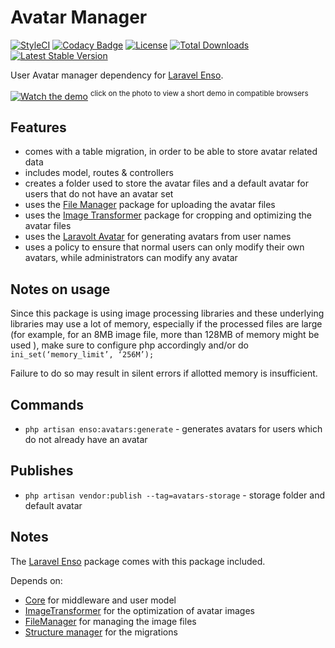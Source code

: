 # Avatar Manager

[![StyleCI](https://styleci.io/repos/94704466/shield?branch=master)](https://styleci.io/repos/94704466)
[![Codacy Badge](https://api.codacy.com/project/badge/Grade/d84efcf2530348d29f2ca573d06f7314)](https://www.codacy.com/app/laravel-enso/AvatarManager?utm_source=github.com&utm_medium=referral&utm_content=laravel-enso/AvatarManager&utm_campaign=badger)
[![License](https://poser.pugx.org/laravel-enso/avatarmanager/license)](https://packagist.org/packages/laravel-enso/avatarmanager)
[![Total Downloads](https://poser.pugx.org/laravel-enso/avatarmanager/downloads)](https://packagist.org/packages/laravel-enso/avatarmanager)
[![Latest Stable Version](https://poser.pugx.org/laravel-enso/avatarmanager/version)](https://packagist.org/packages/laravel-enso/avatarmanager)

User Avatar manager dependency for [Laravel Enso](https://github.com/laravel-enso/Enso).

[![Watch the demo](https://laravel-enso.github.io/avatarmanager/screenshots/bulma_cap001_thumb.png)](https://laravel-enso.github.io/avatarmanager/videos/bulma_avatar_change.webm)
<sup>click on the photo to view a short demo in compatible browsers</sup>

## Features

- comes with a table migration, in order to be able to store avatar related data
- includes model, routes & controllers
- creates a folder used to store the avatar files and a default avatar for users that do not have an avatar set
- uses the [File Manager](https://github.com/laravel-enso/FileManager) package for uploading the avatar files
- uses the [Image Transformer](https://github.com/laravel-enso/ImageTransformer) package for cropping and optimizing the avatar files
- uses the [Laravolt Avatar](https://github.com/laravolt/avatar) for generating avatars from user names
- uses a policy to ensure that normal users can only modify their own avatars, while administrators can modify any avatar 

## Notes on usage

Since this package is using image processing libraries and these underlying libraries may use a lot of memory, 
especially if the processed files are large (for example, for an 8MB image file, more than 128MB of memory might be used ),
make sure to configure php accordingly and/or do `ini_set(‘memory_limit’, ‘256M’);`   

Failure to do so may result in silent errors if allotted memory is insufficient.

## Commands
- `php artisan enso:avatars:generate` - generates avatars for users which do not already have an avatar

## Publishes

- `php artisan vendor:publish --tag=avatars-storage` - storage folder and default avatar

## Notes

The [Laravel Enso](https://github.com/laravel-enso/Enso) package comes with this package included.

Depends on:
 - [Core](https://github.com/laravel-enso/Core) for middleware and user model 
 - [ImageTransformer](https://github.com/laravel-enso/ImageTransformer) for the optimization of avatar images
 - [FileManager](https://github.com/laravel-enso/FileManager) for managing the image files
 - [Structure manager](https://github.com/laravel-enso/StructureManager) for the migrations
